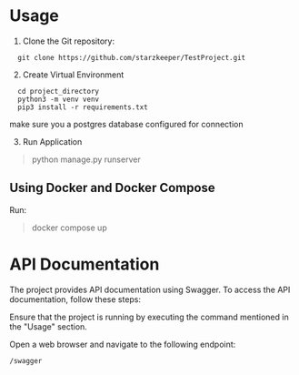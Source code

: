 # Usage

1. Clone the Git repository:

```shell
  git clone https://github.com/starzkeeper/TestProject.git

```
2. Create Virtual Environment
```shell
  cd project_directory
  python3 -m venv venv 
  pip3 install -r requirements.txt
```

 make sure you a postgres database configured for connection

3. Run Application
> python manage.py runserver 

## Using Docker and Docker Compose 

Run:
> docker compose up

# API Documentation 

The project provides API documentation using Swagger. To access the API documentation, follow these steps:

Ensure that the project is running by executing the command mentioned in the "Usage" section.

Open a web browser and navigate to the following endpoint:

```bash
/swagger
```
